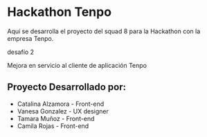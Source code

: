 # Hackathon Tenpo

Aquí se desarrolla el proyecto del squad 8 para la Hackathon con la empresa Tenpo.

desafío 2

Mejora en servicio al cliente de aplicación Tenpo

## Proyecto Desarrollado por:

- Catalina Alzamora - Front-end
- Vanesa Gonzalez - UX designer
- Tamara Muñoz - Front-end
- Camila Rojas - Front-end
